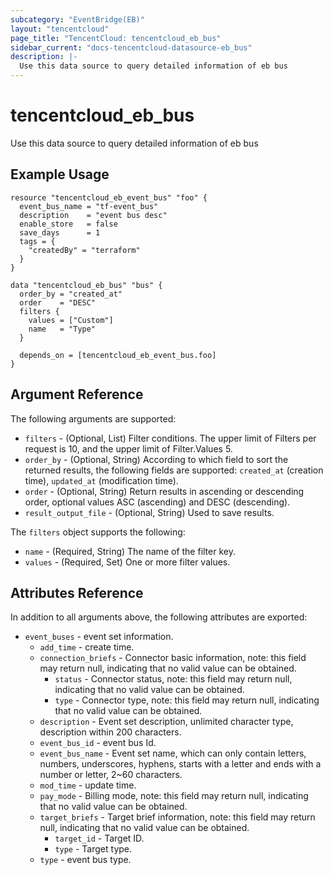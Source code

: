 ```yaml
---
subcategory: "EventBridge(EB)"
layout: "tencentcloud"
page_title: "TencentCloud: tencentcloud_eb_bus"
sidebar_current: "docs-tencentcloud-datasource-eb_bus"
description: |-
  Use this data source to query detailed information of eb bus
---
```


# tencentcloud_eb_bus

Use this data source to query detailed information of eb bus

## Example Usage

```hcl
resource "tencentcloud_eb_event_bus" "foo" {
  event_bus_name = "tf-event_bus"
  description    = "event bus desc"
  enable_store   = false
  save_days      = 1
  tags = {
    "createdBy" = "terraform"
  }
}

data "tencentcloud_eb_bus" "bus" {
  order_by = "created_at"
  order    = "DESC"
  filters {
    values = ["Custom"]
    name   = "Type"
  }

  depends_on = [tencentcloud_eb_event_bus.foo]
}
```

## Argument Reference

The following arguments are supported:

* `filters` - (Optional, List) Filter conditions. The upper limit of Filters per request is 10, and the upper limit of Filter.Values 5.
* `order_by` - (Optional, String) According to which field to sort the returned results, the following fields are supported: `created_at` (creation time), `updated_at` (modification time).
* `order` - (Optional, String) Return results in ascending or descending order, optional values ASC (ascending) and DESC (descending).
* `result_output_file` - (Optional, String) Used to save results.

The `filters` object supports the following:

* `name` - (Required, String) The name of the filter key.
* `values` - (Required, Set) One or more filter values.

## Attributes Reference

In addition to all arguments above, the following attributes are exported:

* `event_buses` - event set information.
  * `add_time` - create time.
  * `connection_briefs` - Connector basic information, note: this field may return null, indicating that no valid value can be obtained.
    * `status` - Connector status, note: this field may return null, indicating that no valid value can be obtained.
    * `type` - Connector type, note: this field may return null, indicating that no valid value can be obtained.
  * `description` - Event set description, unlimited character type, description within 200 characters.
  * `event_bus_id` - event bus Id.
  * `event_bus_name` - Event set name, which can only contain letters, numbers, underscores, hyphens, starts with a letter and ends with a number or letter, 2~60 characters.
  * `mod_time` - update time.
  * `pay_mode` - Billing mode, note: this field may return null, indicating that no valid value can be obtained.
  * `target_briefs` - Target brief information, note: this field may return null, indicating that no valid value can be obtained.
    * `target_id` - Target ID.
    * `type` - Target type.
  * `type` - event bus type.



